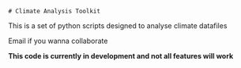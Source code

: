 	# Climate Analysis Toolkit

This is a set of python scripts designed to analyse climate datafiles

Email if you wanna collaborate

**This code is currently in development and not all features will work**


